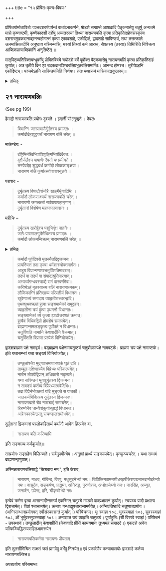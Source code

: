+++
title = "१५ प्रोषित-कृत्य-विषयः"

+++

प्रोषितयोर्मातापित्रोः पञ्चदशवर्षपर्यन्तं वार्ताऽनाकर्णने, षोडशे सम्प्राप्ते आषाढादि पैतृकमासेषु चतुर्षु अन्यतमे मासे कृष्णाष्टमी, कृष्णैकादशी दर्शेषु अन्यतरस्यां तिथ्यां नारायणबलिं कृत्वा प्रतिकृतिदाहेनसंस्कृत्य दशरात्रमुदकदानाद्यानन्दहोमान्तं कृत्वा एकादशाहे, एकोद्दिष्टं, द्वादशाहे सापिण्ड्यं, तथा तत्तत्काले ऊनमासिकादीनि अनुष्ठाय यस्मिन्मासि, यस्यां तिथ्यां कर्म आरब्धं, सैवतस्य (तस्याः) तिथिरिति निश्चित्य आब्दिकप्रत्याब्दिकानि अनुतिष्ठेत् ॥

मातृपितृव्यतिरिक्तबन्धुवर्गेषु प्रोषितविषये त्रयोदशे वर्षे पूर्वोक्त पैतृकमासेषु नारायणबलिं कृत्वा प्रतिकृतिदाहं कुर्यात्। अत्र तृतीये दिन एव उदकदानपिण्डबलिप्रभूतबलिसमाप्तिः। आनन्द होमश्च। तुरीयेऽहनि एकोद्दिष्टम्। पञ्चमेऽहनि सापिण्ड्यमिति निर्णयः। ततः यथाक्रमं मासिकाद्यनुष्ठानम्॥

<details><summary>तमिऴ्</summary>

## 15 ப்ரோஷித க்ருத்ய விஷயம்

தேசாந்தரம் சென்றிருந்த தாய், தகப்பன் இவர்களின் இருப்பிடம் அறிய முடியாதபடி ஆகிவிட்டால் பதினைந்து வருடங்களுக்குப் பிறகு 16வது வருடத்தில் ஆடி, புரட்டாசி, மார்கழி, மாசி மாதங்களில் கிருஷ்ண அஷ்டமி, கிருஷ்ண ஏகாதசி, அமாவாஸ்யை இவைகளில் ஏதாவது ஒரு திதியை அவர்களின் மரண திதியாகக் கொண்டு முதலில் நாராயண பலியைச் செய்து பிரதிகிருதி தாஹத்தினால் ஸம்ஸ்காரம் செய்து, தசராத்ரம், ஆசௌசம் அனுஷ்டித்து க்ரமப்படி பிரதம தினத்திலேயே பாஷாண ஸ்தாபனாதிகளைச் செய்து, 11வது தினம், ஏகாஹம், 12வது தினம் ஸபிண்டீகரணம் செய்ய வேண்டும். பிறகு மாதாந்த்ர ஊன மாஸிகாதிகள்; அடுத்த வருடம் அதே திதியில் ஆப்திகம்; க்ரமமாக ப்ரத்யாப்திகாதிகளை அனுஷ்டித்து வர வேண்டும்.

மாதா பிதாக்கள் தவிர, இதரர்களின் தேசாந்த்ர கமனத்தின் நிலையை அறியாத விஷயத்தில் 12 வருடங்கள் முடிந்ததும், 13வது வருடத்தில் மேலே குறிப்பிட்ட மாதங்களில் மேலே குறிப்பிட்ட
திதிகளில் நாராயண பலி, பிரதிகிருதி ஸம்ஸ்காரம் இவைகளைச் செய்து மூன்றாவது தினத்தில் தசம தின க்ருத்யம், நான்காவது தினத்தில் ஏகாஹம், ஐந்தாவது தினத்தில் ஸபிண்டீகரணம் செய்ய வேண்டும். பிறகு க்ரமப்படி ஊன மாஸாதிகளைச் செய்து ஆப்திக ப்ரத்யாப்திகங்களைச் செய்ய வேண்டும்.

</details>

## २१ नारायणबलिः
(See pg 199)

हेमाद्रौ नारायणबलि प्रयोगः दृश्यते । इदानीं सोऽनूद्यते । देवलः

> विषाग्नि-जलपाषाणैर्दुर्मृतस्य प्रमादतः ।  
कर्मादौदेहशुद्ध्यर्थं नारायण बलिं चरेत् ॥

मार्कण्डेयः - 

> दंष्ट्रिभिर्नखिभिर्वापिशृङ्गिभिर्यदिदैवतः ।  
वृक्षैर्जलैश्च पाषाणैः दैवतो यः प्रमीयते ।  
तस्यैवदेह शुद्ध्यर्थं कर्मादौ लोककाङ्क्षया ।  
नारायण बलिं कुर्यात्सर्वपापापनुत्तये ।

पराशरः -

> दुर्मृतस्य विषाद्यैर्वाचोरैः खङ्गैर्मृगादिभिः ।  
कर्मादौ लोकसाक्ष्यर्थं नारायणबलिं चरेत् ।  
नारायणो जगत्कर्ता सर्वपापापहानृणाम् ।  
दुर्मृतानां विशेषेण महापापप्रणाशनः । 

मरीचिः – 

> दुर्मृतस्य खरोष्ट्रेश्च पशुभिर्वृक्ष पातनैः ।  
जलैः पाषाणलगुडैर्मथितस्य प्रमादतः ।  
कर्मादौ लोकमन्विच्छन् नारायणबलिं चरेत् ॥

<details><summary>तमिळ्</summary>

### 16 நாராயண பலி

நாராயண பலி ப்ரயோகமானது பலவிதமாகச் சொல்லப்படுகிறது. ஆயினும் "ஹேமாத்ரி" என்கிற க்ரந்தத்தில் சொல்லப்பட்டுள்ளதை இங்கு சுருக்கமாக விஜ்ஞாபித்துக் கொள்கிறேன்.

துர்மரணம் முதலியவைகளில் ஆதியில் நாராயண பலியை அவச்யம் அனுஷ்டித்துத்தான் கர்மாவை ஆரம்பிக்க வேண்டும் என்று பல மஹர்ஷிகளின் அபிப்பிராயம். உபவீதத்துடன் தான்

செய்ய வேண்டும். இதில் கேசவாதிகள் 12, வாஸுதேவாதிகள் 12. ஆக மொத்தம் 24. 24 பிராம்மணர்கள் கிடைத்தாலும் சரி அல்லது 12 அல்லது 8 அல்லது 6 இப்படியாகக் கிடைக்கிறவர்களை அனுஸரித்து அவர்களின் பேரில் 24 நாமாக்களை வகுத்து வரிக்க வேண்டும். ஸங்கல்ப்பம் செய்து கொண்டு அவர்களுக்கு ஆஸநம் ஸமர்ப்பிக்க வேண்டும். பாத ப்ரக்ஷாளநம், கந்தாத்யுபசாரம் செய்ய வேண்டும். லௌகிகாக்நியை ப்ரதிஷ்டை செய்து தர்வீ ஸம்ஸ்காராந்தம் செய்து பூராதி வ்யாஹ்ருதிகளை 108, 108 ஆக ப்ரத்யேகம் ஹோமம் செய்ய வேண்டும்."ஓம் பூ: ஸ்வாஹா அக்நயே இதம் நமம, ஓம் பூஸ் ஸ்வாஹா அக்நய இதம் நமம" என்று மூன்று வ்யாஹ்ருதி ஹோமங்களையும் செய்ய வேண்டும். பிறகு, 'ஓம் பூர்புவஸ்ஸுஸ்வாஹா - ப்ரஜாபதயே இதம் நமம" என்பதாகவும் 108 ஆஹுதிகள். பிராயச்சித்த ஹோமம். ப்ராணாயாமம். பரிஷேசனம். உபஸ்தானம் செய்து, தண்டுலம்
முதலானவைகளை, "கேசவ ப்ரிதிம் கேசவ நாராயண மாதவ கோவிந்த விஷ்ணு மதுஸூதந ப்ரீதிம் காமய மாந: துப்யமஹம் ஸம்ப்ரததே'" இப்படியாக வரித்த க்ரமத்தில் தத்தம் செய்து விட்டு அக்ஷதை, துளசி இவைகளை எடுத்துக் கொண்டு, “ஏகோ விஷ்ணு: + அவ்யய: அநேந யத்கிஞ்சித் ஹிரண்ய ஸஹித ஆமரூப நாராயண பலிநா பகவாந் ஸர்வாத்மக: ஸ்ரீ நாராயண: ப்ரீயதாம்' என்று அக்ஷதை, துளசி கலந்த ஜலத்தைக் கிழக்கு நுனிகளாகப் போடப்பட்ட தர்ப்பங்களில் விட்டு விட வேண்டும்.

இவ்விதமாகவே கந்யா பாலர்களின் 12வது தினத்தில் செய்ய வேண்டிய நாராயண பலியையும் செய்ய வேண்டும்.

</details>

> कर्मादौ पूर्वदिवसे मृतस्यैतद्द्विजन्मनः।  
प्रायश्चित्तं तदा कृत्वा धर्मशास्त्रोक्तमार्गतः।  
आहूय विप्रान्गणशश्चतुर्विंशतिमादरात्।  
तदर्धं वा तदर्धं वा संपाद्यश्रुतिपारगान्।  
अभ्यर्च्यगन्धवस्त्राद्यै रामं वास्वर्णमेवा॥  
करिष्येऽहं मृतस्यास्य बलिं नारायणात्मकम्।  
लौकिकाग्निं प्रतिष्ठाप्य परिस्तीर्य विधानतः।  
स्रुवेणाज्यं समादाय व्याहृतीरुच्चरन्हृदि।  
पृथक्पृथक्च्छतं हुत्वा सङ्ख्यामेकां समुद्वहन्।  
व्याहृतीनां त्रयं हुत्वा पृथगनौ विधानतः।  
सङ्ख्यामेकां त्र्यं कृत्वा ह्यष्टोत्तरशतं क्रमात्।  
हुत्वैवं विधिवद्विप्रो होमशेषं समापयेत्।  
ब्राह्मणान्समलङ्कृत्य पूर्वोक्ते न विधानतः।  
चतुर्विंशति नामानि केशवादीनि वैक्रमात्।  
चतुर्विंशति विप्राणां प्रत्येकं विनियोजयेत्।

द्वादशब्राह्मण पक्षे नामद्वयं। षड्ब्राह्मण पक्षेनामचतुष्टयं चतुर्ब्राह्मणपक्षे नामषट्कं। ब्राह्मण त्रय पक्षे नामाष्टकं। इति यथासम्भवं यथा सङ्ख्यं विनियोजयेत्। 

> तण्डुलांश्चैव मुद्गाश्चमाषान्शाकं घृतं दधि।  
ताम्बूलं दक्षिणाञ्चैव विप्रेभ्यः परिकल्पयेत्।  
नान्नेन तोषयेद्विप्रान् अधिकारो नदृश्यते।  
यथा सपिण्डनं भूयाद्दुर्मृतस्य द्विजन्मनः।  
न तावदन्नं कर्तव्यं विप्रैरध्यात्मवेदिभिः।  
तदा विप्रैर्नभोक्तव्यं यदि भुङ्क्ते स पातकी।  
जातकर्मणिविप्रस्य दुर्मृतस्य द्विजन्मनः।  
नारायणबलौ चैव नान्नश्राद्दं समाचरेत्॥  
हिरण्येनैव धान्यैर्वाकुर्याच्छ्राद्धं विधानतः।  
अन्नेनकारयेद्यस्तु सचण्डालसमोभवेत्॥

दुर्मृतानां द्विजन्मनां परलोकहितार्थं कर्मादौ आमेन हिरण्येन वा, 

> नारायण बलिं करिष्यामि

इति सङक्ल्प्य कर्मकुर्यात्॥

तत्प्रयोगः सङ्ग्रहेण विलिख्यते। सर्वमुपवीत्येव। अनुज्ञां प्रार्थ्य सङ्कल्पयेत्। कृच्छ्रञ्चचरेत् । यथा सम्भवं ब्राह्मणान्वृणुयात्।

अस्मिन्नारायणबलिश्राद्धे "केशवाय नमः", इति केशव, 

> नारायण, माधव, गोविन्द, विष्णु, मधुसूदनेभ्यो नमः। त्रिविक्रिमवामनश्रीधरहृषीकेशपद्मनाभदामोदरेभ्यो नमः। वासुदेव, सङ्कर्षण, प्रद्युम्न, अनिरुद्ध, पुरुषोत्तम, अधोक्षजेभ्यो नमः। नारसिंह, अच्युत, जनार्दन, उपेन्द्र, हरि, श्रीकृष्णेभ्यो नमः 

इत्येवं क्रमेण वृत्वा आसानादीन्समर्प्य एकस्मिन् चतुरश्रे मण्डले पादप्रक्षालनं कुर्यात्। स्वयञ्च पादौ प्रक्षाल्य द्विराचामेत्। विप्रां श्चाचामयेत्। क्रमशः गन्धाद्युपचारान्समर्पयेत्। अग्निप्रतिष्ठादि चतुष्पात्रप्रयोगः। (अग्निसन्धानप्रयोगवत् दर्वीसंस्कारान्तं कुर्यात्॥) परिषेचनम्। भूः स्वाहा १०८, भुवस्स्वाहा॑ १०८, सुवस्स्वाहा॑ १०८, ओं भूर्भुवस्सुवस्स्वाहा॑ १०८। अनाज्ञात त्रयं व्याहृति चतुष्टयं। पूर्णाहुतिः (श्री विष्णवे स्वाहा॑ ) परिषेचनं - उपस्थानं। तण्डुलादीन् केशवप्रीतिं (केशवादि प्रीतिं कामयमानः तुभ्यमहं सम्प्रददे।) एकदत्ते अनेन यत्किञ्चिद्धिरण्यसहितआमरूपेन 

> नारायणबलिकर्मणा नारायणः प्रीयताम् 

इति तुलसीमिश्रित साक्षतं जलं प्रागग्रेषु दर्भेषु निनयेत्॥ एवं प्रकारेणैव कन्याबालयोः द्वादशाहे कर्तव्य नारायणबलिंश्च॥

अपरप्रयोगः परिसमाप्तः